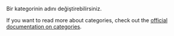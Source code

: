 Bir kategorinin adını değiştirebilirsiniz.

If you want to read more about categories, check out the [official documentation on categories](https://docs.firefly-iii.org/concepts/categories).